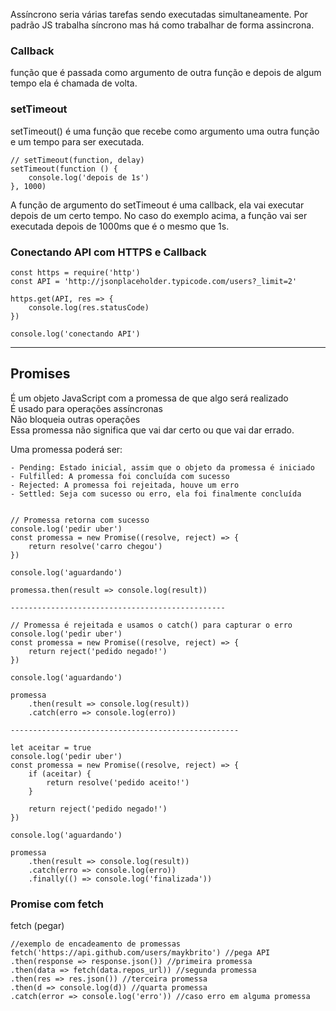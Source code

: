 Assíncrono seria várias tarefas sendo executadas simultaneamente. Por padrão JS trabalha síncrono mas há como trabalhar de forma assincrona.

### Callback
função que é passada como argumento de outra função e depois de algum tempo ela é chamada de volta.

### setTimeout
setTimeout() é uma função que recebe como argumento uma outra função e um tempo para ser executada.

    // setTimeout(function, delay)
    setTimeout(function () {
        console.log('depois de 1s')  
    }, 1000)

A função de argumento do setTimeout é uma callback, ela vai executar depois de um certo tempo. No caso do exemplo acima, a função vai ser executada depois de 1000ms que é o mesmo que 1s.



### Conectando API com HTTPS e Callback
    const https = require('http')
    const API = 'http://jsonplaceholder.typicode.com/users?_limit=2'

    https.get(API, res => {
        console.log(res.statusCode)
    })

    console.log('conectando API')

-------------------------------------------------------------------------------------

## Promises
É um objeto JavaScript com a promessa de que algo será realizado<br>
É usado para operações assíncronas<br>
Não bloqueia outras operações<br>
Essa promessa não significa que vai dar certo ou que vai dar errado.

Uma promessa poderá ser:

    - Pending: Estado inicial, assim que o objeto da promessa é iniciado
    - Fulfilled: A promessa foi concluída com sucesso
    - Rejected: A promessa foi rejeitada, houve um erro
    - Settled: Seja com sucesso ou erro, ela foi finalmente concluída


    // Promessa retorna com sucesso
    console.log('pedir uber') 
    const promessa = new Promise((resolve, reject) => {
        return resolve('carro chegou')
    })

    console.log('aguardando')

    promessa.then(result => console.log(result))

    ------------------------------------------------

    // Promessa é rejeitada e usamos o catch() para capturar o erro
    console.log('pedir uber') 
    const promessa = new Promise((resolve, reject) => {
        return reject('pedido negado!')
    })

    console.log('aguardando')

    promessa
        .then(result => console.log(result))
        .catch(erro => console.log(erro))
    
    ---------------------------------------------------

    let aceitar = true
    console.log('pedir uber') 
    const promessa = new Promise((resolve, reject) => {
        if (aceitar) {
            return resolve('pedido aceito!')
        }

        return reject('pedido negado!')
    })

    console.log('aguardando')

    promessa
        .then(result => console.log(result))
        .catch(erro => console.log(erro))
        .finally(() => console.log('finalizada'))


### Promise com fetch
fetch (pegar)

    //exemplo de encadeamento de promessas
    fetch('https://api.github.com/users/maykbrito') //pega API
    .then(response => response.json()) //primeira promessa
    .then(data => fetch(data.repos_url)) //segunda promessa
    .then(res => res.json()) //terceira promessa
    .then(d => console.log(d)) //quarta promessa
    .catch(error => console.log('erro')) //caso erro em alguma promessa